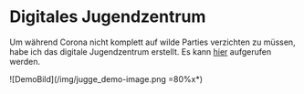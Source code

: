# Digitales Jugendzentrum
Um während Corona nicht komplett auf wilde Parties verzichten zu müssen, habe ich das digitale Jugendzentrum erstellt.
Es kann [hier](https://jz.grasserisen.de) aufgerufen werden.

![DemoBild](/img/jugge_demo-image.png =80%x*)